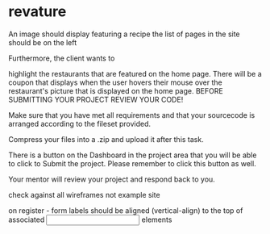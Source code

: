 # revature

An image should display featuring a recipe
the list of pages in the site should be on the left

Furthermore, the client wants to

highlight the restaurants that are featured on the home page. There will be a coupon that displays when the user hovers
their mouse over the restaurant's picture that is displayed on the home page.
BEFORE SUBMITTING YOUR PROJECT REVIEW YOUR CODE!

Make sure that you have met all requirements and that your sourcecode is arranged according to the fileset provided.

Compress your files into a .zip and upload it after this task.

There is a button on the Dashboard in the project area that you will be able to click to Submit the project. Please
remember to click this button as well.

Your mentor will review your project and respond back to you.

check against all wireframes not example site

on register - form labels should be aligned (vertical-align) to the top of associated <input> elements
